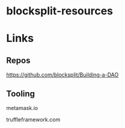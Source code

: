 # blocksplit-resources

# Links

## Repos 
https://github.com/blocksplit/Building-a-DAO

## Tooling
metamask.io

truffleframework.com

